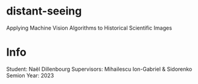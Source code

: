 # distant-seeing
Applying Machine Vision Algorithms to Historical Scientific Images

# Info
Student: Naël Dillenbourg
Supervisors: Mihailescu Ion-Gabriel & Sidorenko Semion
Year: 2023
